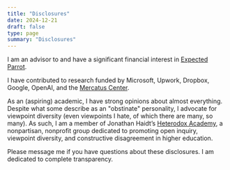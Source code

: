 ```yaml
---
title: "Disclosures"
date: 2024-12-21
draft: false
type: page
summary: "Disclosures"
---
```


I am an advisor to and have a significant financial interest in [Expected Parrot](https://www.expectedparrot.com/).

I have contributed to research funded by Microsoft, Upwork, Dropbox, Google, OpenAI, and the [Mercatus Center](https://www.mercatus.org/).

As an (aspiring) academic, I have strong opinions about almost everything. Despite what some describe as an "obstinate" personality, I advocate for viewpoint diversity (even viewpoints I hate, of which there are many, so many). As such, I am a member of Jonathan Haidt’s [Heterodox Academy](https://heterodoxacademy.org), a nonpartisan, nonprofit group dedicated to promoting open inquiry, viewpoint diversity, and constructive disagreement in higher education.
   
Please message me if you have questions about these disclosures. I am dedicated to complete transparency.
